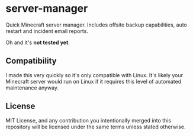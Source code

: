 # server-manager

Quick Minecraft server manager. 
Includes offsite backup capabilities, auto restart and incident email reports.

Oh and it's **not tested yet**.

## Compatibility

I made this very quickly so it's only compatible with Linux. It's likely your Minecraft server would run on Linux if it requires this level of automated maintenance anyway.

## License

MIT License, and any contribution you intentionally merged into this repository will be licensed under the same terms unless stated otherwise.